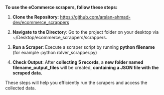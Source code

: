 **To use the eCommerce scrapers, follow these steps:**

1. **Clone the Repository**: https://github.com/arslan-ahmad-dev/ecommerce_scrappers

2. **Navigate to the Director**y: Go to the project folder on your desktop via ~/Desktop/ecommerce_scrappers/scrappers.

3. **Run a Scraper**: Execute a scraper script by running **python filename** (for example :python rolver_scrapper.py)

4. **Check Output**: After **collecting 5 records**, a **new folder named filename_output_files** will be created, **containing a JSON file with the scraped data.**

These steps will help you efficiently run the scrapers and access the collected data.
